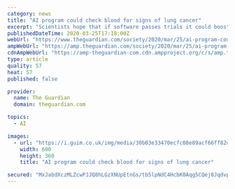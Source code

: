 ```yaml
---
category: news
title: "AI program could check blood for signs of lung cancer"
excerpt: "Scientists hope that if software passes trials it could boost screening rates"
publishedDateTime: 2020-03-25T17:18:00Z
webUrl: "https://www.theguardian.com/society/2020/mar/25/ai-program-could-check-blood-for-signs-of-lung-cancer"
ampWebUrl: "https://amp.theguardian.com/society/2020/mar/25/ai-program-could-check-blood-for-signs-of-lung-cancer"
cdnAmpWebUrl: "https://amp-theguardian-com.cdn.ampproject.org/c/s/amp.theguardian.com/society/2020/mar/25/ai-program-could-check-blood-for-signs-of-lung-cancer"
type: article
quality: 57
heat: 57
published: false

provider:
  name: The Guardian
  domain: theguardian.com

topics:
  - AI

images:
  - url: "https://i.guim.co.uk/img/media/30b03e33470ecfc08e89acf66ff82d9b6aab6f3a/0_0_2735_1641/master/2735.jpg?width=300&quality=45&auto=format&fit=max&dpr=2&s=42f55ecc0ab9e2a5a90527e8c4359469"
    width: 600
    height: 360
    title: "AI program could check blood for signs of lung cancer"

secured: "MxJabdXczMLZcwPJJQ8hLGzXNUpEtnGs/tb5lpNdC4HcbK0Aqg5CQej0Jqdvpx9ObXaBUyNBQlxPXjDFMAeNcVhxwFyTV+yUHw3ehBzT7ycH1V5qVhgRECqPEoFUTrsW5Kt1qc8hSEc3PzmvJdouQWJNF1yAtaIe4y2N4q0ekHSce/Gj5EkH0gqWYOMMYnHS6VcBUw+5Gs890nQGw2ZK7wHKJXmdmnweki4wYJpgKadmHlyCqeaG2RpEPPK7T9+JcTOlOvE4BP8BqqcjcfXQjfYYH7Fh7cvHudvfWGwjYJfOwAROQnDkHlAtOWfv4V7V;ajntM6QULNQMDwx7HFB/ew=="
---
```


